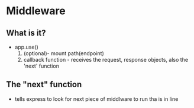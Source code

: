 # Middleware

## What is it?
* app.use()
    1. (optional)- mount path(endpoint)
    2. callback function - receives the request, response objects, also the 'next' function

## The "next" function
* tells express to look for next piece of middlware to run tha is in line 
